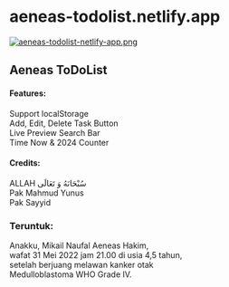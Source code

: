 # aeneas-todolist.netlify.app
[![aeneas-todolist-netlify-app.png](https://i.postimg.cc/1ztJ0GS7/aeneas-todolist-netlify-app.png)](https://postimg.cc/VJxqmbdX)
## Aeneas ToDoList
#### Features:
Support localStorage<br>
Add, Edit, Delete Task Button<br>
Live Preview Search Bar<br>
Time Now & 2024 Counter<br>

#### Credits:
ALLAH سُبْحَانَهُ وَ تَعَالَى<br>
Pak Mahmud Yunus<br>
Pak Sayyid<br>

### Teruntuk:
Anakku, Mikail Naufal Aeneas Hakim, <br>
wafat 31 Mei 2022 jam 21.00 di usia 4,5 tahun, <br>
setelah berjuang melawan kanker otak<br>
Medulloblastoma WHO Grade IV.

